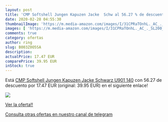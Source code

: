 ```yaml
---
layout: post
title: 'CMP Softshell Jungen Kapuzen Jacke  Schw al 56.27 % de descuento'
date: 2020-02-28 04:55:30
thumbnailImage: 'https://m.media-amazon.com/images/I/31CPRaTOnhL._AC_._SL200_.jpg'
images: [ 'https://m.media-amazon.com/images/I/31CPRaTOnhL._AC_._SL200_.jpg' ]
comments: true
category: ofertas
author: ring
slug: B003Z0O5SA
description:
actualPrice: 17.47 EUR
comparePrice: 39.95 EUR
inStock: true
---
```


Está [CMP Softshell Jungen Kapuzen Jacke  Schwarz  U901   140](https://www.amazon.com/dp/B003Z0O5SA/?tag=redken08-20) con 56.27 de descuento por 17.47 EUR (original: 39.95 EUR) en el siguiente enlace!

[![](https://m.media-amazon.com/images/I/31CPRaTOnhL._AC_._SL200_.jpg)](https://www.amazon.com/dp/B003Z0O5SA/?tag=redken08-20)

[Ver la oferta!!](https://www.amazon.com/dp/B003Z0O5SA/?tag=redken08-20)

[Consulta otras ofertas en nuestro canal de telegram](https://t.me/s/ofertas25)
